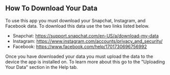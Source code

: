 ## How To Download Your Data
To use this app you must download your Snapchat, Instagram, and Facebook data. To download this data use the two links listed below. 


- Snapchat: https://support.snapchat.com/en-US/a/download-my-data
- Instagram: https://www.instagram.com/accounts/privacy_and_security/
- Facebook: https://www.facebook.com/help/1701730696756992


Once you have downloaded your data you must upload the data to the device the app is installed on. To learn more about this go to the "Uploading Your Data" section in the Help tab.